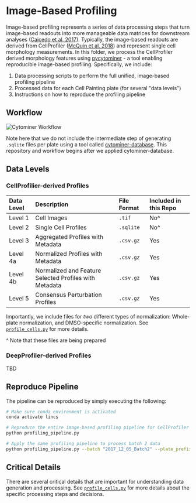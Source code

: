 # Image-Based Profiling

Image-based profiling represents a series of data processing steps that turn image-based readouts into more manageable data matrices for downstream analyses ([Caicedo et al. 2017](https://doi.org/10.1038/nmeth.4397)).
Typically, the image-based readouts are derived from CellProfiler ([McQuin et al. 2018](https://doi.org/10.1371/journal.pbio.2005970)) and represent single cell morphology measurements.
In this folder, we process the CellProfiler derived morphology features using [pycytominer](https://github.com/cytomining/pycytominer) - a tool enabling reproducible image-based profiling.
Specifically, we include:

1. Data processing scripts to perform the full unified, image-based profiling pipeline
2. Processed data for each Cell Painting plate (for several "data levels")
3. Instructions on how to reproduce the profiling pipeline

## Workflow

![Cytominer Workflow](media/cytominer_workflow.png)

Note here that we do not include the intermediate step of generating `.sqlite` files per plate using a tool called [cytominer-database](https://github.com/cytomining/cytominer-database).
This repository and workflow begins after we applied cytominer-database.

## Data Levels

### CellProfilier-derived Profiles

| Data Level | Description | File Format | Included in this Repo |
| :--------- | :---------- | :---------- | :-------------------- |
| Level 1 | Cell Images | `.tif` | No^ |
| Level 2 | Single Cell Profiles | `.sqlite` | No^ |
| Level 3 | Aggregated Profiles with Metadata | `.csv.gz` | Yes |
| Level 4a | Normalized Profiles with Metadata | `.csv.gz` | Yes |
| Level 4b | Normalized and Feature Selected Profiles with Metadata | `.csv.gz` | Yes |
| Level 5 | Consensus Perturbation Profiles | `.csv.gz` | Yes |

Importantly, we include files for _two_ different types of normalization: Whole-plate normalization, and DMSO-specific normalization.
See [`profile_cells.py`](profile_cells.py) for more details.

^ Note that these files are being prepared

### DeepProfiler-derived Profiles

TBD

## Reproduce Pipeline

The pipeline can be reproduced by simply executing the following:

```bash
# Make sure conda environment is activated
conda activate lincs

# Reproduce the entire image-based profiling pipeline for CellProfiler derived features
python profiling_pipeline.py

# Apply the same profiling pipeline to process batch 2 data
python profiling_pipeline.py --batch "2017_12_05_Batch2" --plate_prefix "BR" --well_col "Metadata_Well" --plate_col "Metadata_Plate" --extract_cell_line
```

## Critical Details

There are several critical details that are important for understanding data generation and processing.
See [`profile_cells.py`](profile_cells.py) for more details about the specific processing steps and decisions.
